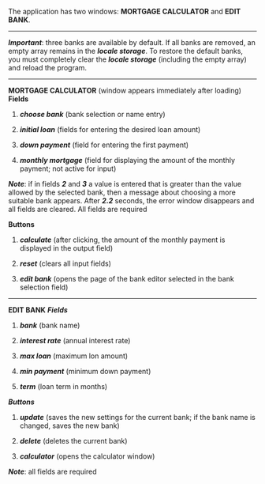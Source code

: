The application has two windows: __MORTGAGE CALCULATOR__ and __EDIT BANK__.

___
___Important___: three banks are available by default. If all banks are removed, an empty array remains in the ___locale storage___. To restore the default banks, you must completely clear the ___locale storage___ (including the empty array) and reload the program.

---

__MORTGAGE CALCULATOR__ (window appears immediately after loading)
__Fields__
1) ___choose bank___ 
(bank selection or name entry)

2) ___initial loan___ 
(fields for entering the desired loan amount)

3) ___down payment___ 
(field for entering the first payment)

4) ___monthly mortgage___ 
(field for displaying the amount of the monthly payment; not active for input)

___Note___:
if in fields ___2___ and ___3___ a value is entered that is greater than the value allowed by the selected bank, then a message about choosing a more suitable bank appears. After ___2.2___ seconds, the error window disappears and all fields are cleared.
All fields are required

__Buttons__
1) ___calculate___ 
(after clicking, the amount of the monthly payment is displayed in the output field)

2) ___reset___ 
(clears all input fields)

3) ___edit bank___ 
(opens the page of the bank editor selected in the bank selection field)

---

__EDIT BANK__
___Fields___
1) ___bank___ 
(bank name)

2) ___interest rate___ 
(annual interest rate)

3) ___max loan___
 (maximum lon amount)

4) ___min payment___ 
(minimum down payment)

5) ___term___ 
(loan term in months)

___Buttons___
1) ___update___ 
(saves the new settings for the current bank; if the bank name is changed, saves the new bank)

2) ___delete___ 
(deletes the current bank)

3) ___calculator___ 
(opens the calculator window)

___Note___: all fields are required
